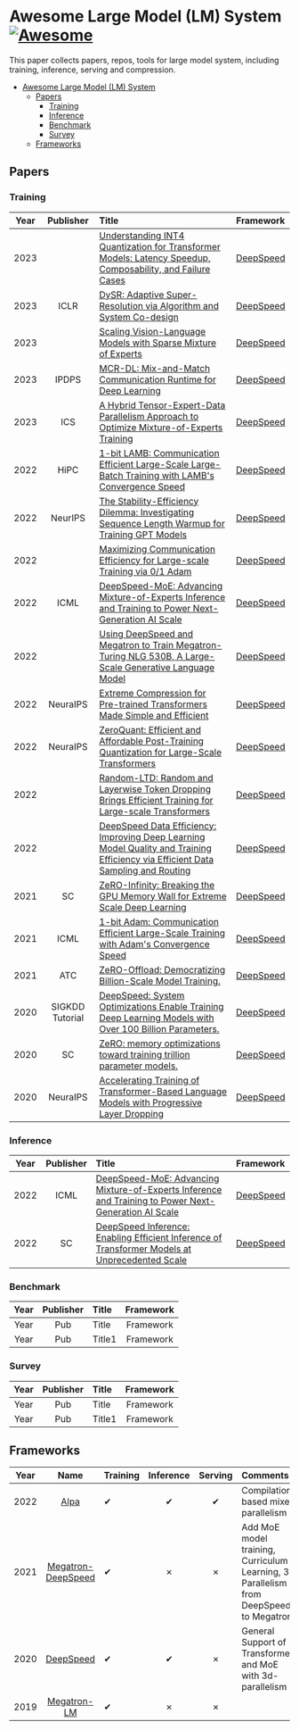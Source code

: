 # Awesome Large Model (LM) System [![Awesome](https://awesome.re/badge.svg)](https://awesome.re)

This paper collects papers, repos, tools for large model system, including training, inference, serving and compression.

- [Awesome Large Model (LM) System ](#awesome-large-model-lm-system-)
  - [Papers](#papers)
    - [Training](#training)
    - [Inference](#inference)
    - [Benchmark](#benchmark)
    - [Survey](#survey)
  - [Frameworks](#frameworks)

## Papers

### Training

| Year |    Publisher    | Title                                                                                                                                                                                       |    Framework     |
|:----:|:---------------:|:--------------------------------------------------------------------------------------------------------------------------------------------------------------------------------------------|:----------------:|
| 2023 |                 | [Understanding INT4 Quantization for Transformer Models: Latency Speedup, Composability, and Failure Cases](https://arxiv.org/abs/2301.12017)                                               | [DeepSpeed](#ds) |
| 2023 |      ICLR       | [DySR: Adaptive Super-Resolution via Algorithm and System Co-design](https://openreview.net/forum?id%253DPgtn4l6eKjv)                                                                       | [DeepSpeed](#ds) |
| 2023 |                 | [Scaling Vision-Language Models with Sparse Mixture of Experts](https://arxiv.org/abs/2303.07226)                                                                                           | [DeepSpeed](#ds) |
| 2023 |      IPDPS      | [MCR-DL: Mix-and-Match Communication Runtime for Deep Learning](https://arxiv.org/abs/2303.08374)                                                                                           | [DeepSpeed](#ds) |
| 2023 |       ICS       | [A Hybrid Tensor-Expert-Data Parallelism Approach to Optimize Mixture-of-Experts Training](https://arxiv.org/abs/2303.06318)                                                                | [DeepSpeed](#ds) |
| 2022 |      HiPC       | [1-bit LAMB: Communication Efficient Large-Scale Large-Batch Training with LAMB's Convergence Speed](https://ieeexplore.ieee.org/document/10106313)                                         | [DeepSpeed](#ds) |
| 2022 |     NeurIPS     | [The Stability-Efficiency Dilemma: Investigating Sequence Length Warmup for Training GPT Models](https://openreview.net/forum?id%253DJpZ5du_Kdh)                                            | [DeepSpeed](#ds) |
| 2022 |                 | [Maximizing Communication Efficiency for Large-scale Training via 0/1 Adam](https://arxiv.org/abs/2202.06009)                                                                               | [DeepSpeed](#ds) |
| 2022 |      ICML       | [DeepSpeed-MoE: Advancing Mixture-of-Experts Inference and Training to Power Next-Generation AI Scale](https://proceedings.mlr.press/v162/rajbhandari22a.html)                              | [DeepSpeed](#ds) |
| 2022 |                 | [Using DeepSpeed and Megatron to Train Megatron-Turing NLG 530B, A Large-Scale Generative Language Model](https://arxiv.org/abs/2201.11990)                                                 | [DeepSpeed](#ds) |
| 2022 |    NeuraIPS     | [Extreme Compression for Pre-trained Transformers Made Simple and Efficient](https://openreview.net/forum?id%253DxNeAhc2CNAl)                                                               | [DeepSpeed](#ds) |
| 2022 |    NeuraIPS     | [ZeroQuant: Efficient and Affordable Post-Training Quantization for Large-Scale Transformers](https://openreview.net/forum?id%253Df-fVCElZ-G1)                                              | [DeepSpeed](#ds) |
| 2022 |                 | [Random-LTD: Random and Layerwise Token Dropping Brings Efficient Training for Large-scale Transformers](https://arxiv.org/abs/2211.11586)                                                  | [DeepSpeed](#ds) |
| 2022 |                 | [DeepSpeed Data Efficiency: Improving Deep Learning Model Quality and Training Efficiency via Efficient Data Sampling and Routing](https://arxiv.org/abs/2212.03597)                        | [DeepSpeed](#ds) |
| 2021 |       SC        | [ZeRO-Infinity: Breaking the GPU Memory Wall for Extreme Scale Deep Learning](https://dl.acm.org/doi/abs/10.1145/3458817.3476205)                                                           | [DeepSpeed](#ds) |
| 2021 |      ICML       | [1-bit Adam: Communication Efficient Large-Scale Training with Adam's Convergence Speed](http://proceedings.mlr.press/v139/tang21a.html)                                                    | [DeepSpeed](#ds) |
| 2021 |       ATC       | [ZeRO-Offload: Democratizing Billion-Scale Model Training.](https://www.usenix.org/conference/atc21/presentation/ren-jie)                                                                   | [DeepSpeed](#ds) |
| 2020 | SIGKDD Tutorial | [DeepSpeed: System Optimizations Enable Training Deep Learning Models with Over 100 Billion Parameters.](https://dl.acm.org/doi/10.1145/3394486.3406703)                                    | [DeepSpeed](#ds) |
| 2020 |       SC        | [ZeRO: memory optimizations toward training trillion parameter models.](https://dl.acm.org/doi/10.5555/3433701.3433727)                                                                     | [DeepSpeed](#ds) |
| 2020 |    NeuraIPS     | [Accelerating Training of Transformer-Based Language Models with Progressive Layer Dropping](https://proceedings.neurips.cc/paper/2020/hash/a1140a3d0df1c81e24ae954d935e8926-Abstract.html) | [DeepSpeed](#ds) |



### Inference

| Year | Publisher | Title                                                                                                                                                          |    Framework     |
|:----:|:---------:|:---------------------------------------------------------------------------------------------------------------------------------------------------------------|:----------------:|
| 2022 |   ICML    | [DeepSpeed-MoE: Advancing Mixture-of-Experts Inference and Training to Power Next-Generation AI Scale](https://proceedings.mlr.press/v162/rajbhandari22a.html) | [DeepSpeed](#ds) |
| 2022 |    SC     | [DeepSpeed Inference: Enabling Efficient Inference of Transformer Models at Unprecedented Scale](https://dl.acm.org/doi/abs/10.5555/3571885.3571946)           | [DeepSpeed](#ds) |


### Benchmark

| Year  | Publisher | Title  | Framework |
| :---: | :-------: | :----- | :-------: |
| Year  |    Pub    | Title  | Framework |
| Year  |    Pub    | Title1 | Framework |

### Survey

| Year  | Publisher | Title  | Framework |
| :---: | :-------: | :----- | :-------: |
| Year  |    Pub    | Title  | Framework |
| Year  |    Pub    | Title1 | Framework |


## Frameworks

| Year |                                                Name                                                 | Training | Inference | Serving | Comments                                                                                |
|:----:|:---------------------------------------------------------------------------------------------------:|:---------|:---------:|:-------:|:----------------------------------------------------------------------------------------|
| 2022 |                <span id="alpa"></span>[Alpa](https://github.com/alpa-projects/alpa)                 | ✔        |     ✔     |    ✔    | Compilation based mixed parallelism                                                     |
| 2021 | <span id="megatron-ds"></span>[Megatron-DeepSpeed](https://github.com/microsoft/Megatron-DeepSpeed) | ✔        |     ✗     |    ✗    | Add  MoE model training, Curriculum Learning, 3D Parallelism from DeepSpeed to Megatron |
| 2020 |              <span id="ds"></span>[DeepSpeed](https://github.com/microsoft/DeepSpeed)               | ✔        |     ✔     |    ✗    | General Support of Transformers and MoE with 3d-parallelism                                                                                        |
| 2019 |           <span id="megatron"></span>[Megatron-LM](https://github.com/NVIDIA/Megatron-LM)           | ✔        |     ✗     |    ✗    |                                                                                         |
